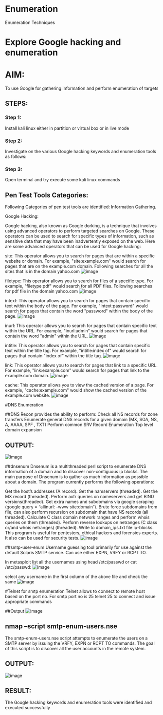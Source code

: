 # Enumeration
Enumeration Techniques

# Explore Google hacking and enumeration 

# AIM:

To use Google for gathering information and perform enumeration of targets

## STEPS:

### Step 1:

Install kali linux either in partition or virtual box or in live mode

### Step 2:

Investigate on the various Google hacking keywords and enumeration tools as follows:


### Step 3:
Open terminal and try execute some kali linux commands

## Pen Test Tools Categories:  

Following Categories of pen test tools are identified:
Information Gathering.

Google Hacking:

Google hacking, also known as Google dorking, is a technique that involves using advanced operators to perform targeted searches on Google. These operators can be used to search for specific types of information, such as sensitive data that may have been inadvertently exposed on the web. Here are some advanced operators that can be used for Google hacking:

site: This operator allows you to search for pages that are within a specific website or domain. For example, "site:example.com" would search for pages that are on the example.com domain.
Following searches for all the sites that is in the domain yahoo.com
![image](https://github.com/AasrithSairam/Enumeration/assets/139331438/1cde1c65-b407-4717-8709-8efb60aa87d1)


filetype: This operator allows you to search for files of a specific type. For example, "filetype:pdf" would search for all PDF files.
Following searches for pdf file in the domain yahoo.com
![image](https://github.com/AasrithSairam/Enumeration/assets/139331438/598ee7d0-7489-4ce2-87b3-51c8f4db9cd9)



intext: This operator allows you to search for pages that contain specific text within the body of the page. For example, "intext:password" would search for pages that contain the word "password" within the body of the page.
![image](https://github.com/AasrithSairam/Enumeration/assets/139331438/e513d2d1-2795-4f92-a49d-f8420944aed2)


inurl: This operator allows you to search for pages that contain specific text within the URL. For example, "inurl:admin" would search for pages that contain the word "admin" within the URL.
![image](https://github.com/AasrithSairam/Enumeration/assets/139331438/562a3718-9183-4eaa-9c8a-9ba8b89da114)

intitle: This operator allows you to search for pages that contain specific text within the title tag. For example, "intitle:index of" would search for pages that contain "index of" within the title tag.
![image](https://github.com/AasrithSairam/Enumeration/assets/139331438/5f475ae2-71e1-496c-8662-ce1f2043e8d9)

link: This operator allows you to search for pages that link to a specific URL. For example, "link:example.com" would search for pages that link to the example.com domain.
![image](https://github.com/AasrithSairam/Enumeration/assets/139331438/32ab7680-339a-42b7-8ea1-6aefbfa103ef)

cache: This operator allows you to view the cached version of a page. For example, "cache:example.com" would show the cached version of the example.com website.
![image](https://github.com/AasrithSairam/Enumeration/assets/139331438/755e596e-3683-4971-b4c9-76e695b49a01)

 
#DNS Enumeration


##DNS Recon
provides the ability to perform:
Check all NS records for zone transfers
Enumerate general DNS records for a given domain (MX, SOA, NS, A, AAAA, SPF , TXT)
Perform common SRV Record Enumeration
Top level domain expansion
## OUTPUT:

![image](https://github.com/AasrithSairam/Enumeration/assets/139331438/12e3696d-b4ce-41a0-b9e4-b41c02d7f714)






##dnsenum
Dnsenum is a multithreaded perl script to enumerate DNS information of a domain and to discover non-contiguous ip blocks. The main purpose of Dnsenum is to gather as much information as possible about a domain. The program currently performs the following operations:

Get the host’s addresses (A record).
Get the namservers (threaded).
Get the MX record (threaded).
Perform axfr queries on nameservers and get BIND versions(threaded).
Get extra names and subdomains via google scraping (google query = “allinurl: -www site:domain”).
Brute force subdomains from file, can also perform recursion on subdomain that have NS records (all threaded).
Calculate C class domain network ranges and perform whois queries on them (threaded).
Perform reverse lookups on netranges (C class or/and whois netranges) (threaded).
Write to domain_ips.txt file ip-blocks.
This program is useful for pentesters, ethical hackers and forensics experts. It also can be used for security tests.
![image](https://github.com/AasrithSairam/Enumeration/assets/139331438/20b01ba9-87cb-436f-a1f7-97701151ea22)


##smtp-user-enum
Username guessing tool primarily for use against the default Solaris SMTP service. Can use either EXPN, VRFY or RCPT TO.


In metasploit list all the usernames using head /etc/passwd or cat /etc/passwd:
![image](https://github.com/AasrithSairam/Enumeration/assets/139331438/b3031c33-89d3-445b-89ab-ade955dfa207)

select any username in the first column of the above file and check the same
![image](https://github.com/AasrithSairam/Enumeration/assets/139331438/bfca1263-569a-4115-be65-e54c3a6a63e8)


#Telnet for smtp enumeration
Telnet allows to connect to remote host based on the port no. For smtp port no is 25
telnet <host address> 25 to connect
and issue appropriate commands
  
 ##Output
  ![image](https://github.com/AasrithSairam/Enumeration/assets/139331438/9feccdec-2d60-477c-834e-abbcf6c2a7f1)

  

## nmap –script smtp-enum-users.nse <hostname>

The smtp-enum-users.nse script attempts to enumerate the users on a SMTP server by issuing the VRFY, EXPN or RCPT TO commands. The goal of this script is to discover all the user accounts in the remote system.


## OUTPUT:
![image](https://github.com/AasrithSairam/Enumeration/assets/139331438/162ebffd-4871-41f9-91d4-528252e21331)


## RESULT:
The Google hacking keywords and enumeration tools were identified and executed successfully

